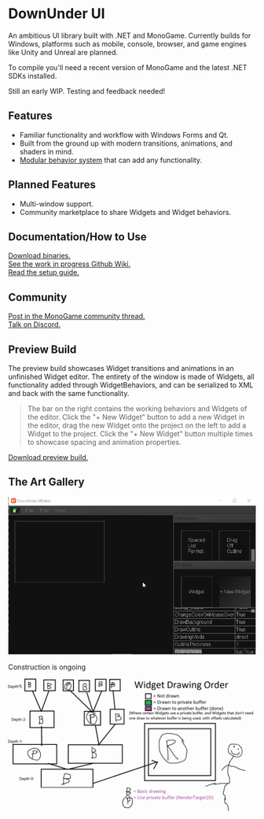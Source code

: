 # DownUnder UI
An ambitious UI library built with .NET and MonoGame. Currently builds for Windows, platforms such as mobile, console, browser, and game engines like Unity and Unreal are planned.

To compile you'll need a recent version of MonoGame and the latest .NET SDKs installed.

Still an early WIP. Testing and feedback needed!

## Features
 - Familiar functionality and workflow with Windows Forms and Qt.
 - Built from the ground up with modern transitions, animations, and shaders in mind.
 - [Modular behavior system](https://github.com/jamieyello/DownUnder-UI/wiki/UI.Widget) that can add any functionality.

## Planned Features
 - Multi-window support.
 - Community marketplace to share Widgets and Widget behaviors.

## Documentation/How to Use
[Download binaries.](https://github.com/jamieyello/DownUnder-UI/blob/master/DownUnder/bin.zip)  
[See the work in progress Github Wiki.](https://github.com/jamieyello/DownUnder-UI/wiki)  
[Read the setup guide.](https://github.com/jamieyello/DownUnder-UI/wiki/Using-the-Library:-Part-1,-Setting-Up)

## Community

[Post in the MonoGame community thread.](https://community.monogame.net/t/downunder-ui-a-monogame-based-ui-framework/13353)  
[Talk on Discord.](https://discord.gg/bEZPvQE)

## Preview Build
The preview build showcases Widget transitions and animations in an unfinished Widget editor. The entirety of the window is made of Widgets, all functionality added through WidgetBehaviors, and can be serialized to XML and back with the same functionality.

> The bar on the right contains the working behaviors and Widgets of the editor. Click the "+ New Widget" button to add a new Widget in the editor, drag the new Widget onto the project on the left to add a Widget to the project. Click the "+ New Widget" button multiple times to showcase spacing and animation properties.

[Download preview build.](/DownUnder/Preview.zip)

## The Art Gallery
![Modern stuff](/Images/goodui3001.gif)

Construction is ongoing

![wtf](/Images/better_diagram.gif)
